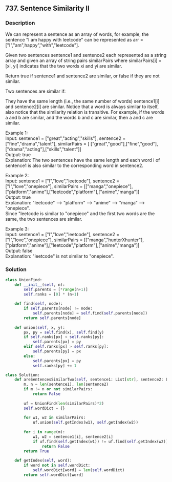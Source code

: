 ## 737. Sentence Similarity II

### Description
We can represent a sentence as an array of words, for example, the sentence "I am happy with leetcode" can be represented as arr = ["I","am",happy","with","leetcode"].

Given two sentences sentence1 and sentence2 each represented as a string array and given an array of string pairs similarPairs where similarPairs[i] = [xi, yi] indicates that the two words xi and yi are similar.

Return true if sentence1 and sentence2 are similar, or false if they are not similar.

Two sentences are similar if:

They have the same length (i.e., the same number of words)
sentence1[i] and sentence2[i] are similar.
Notice that a word is always similar to itself, also notice that the similarity relation is transitive. For example, if the words a and b are similar, and the words b and c are similar, then a and c are similar.

Example 1:  
Input: sentence1 = ["great","acting","skills"], sentence2 = ["fine","drama","talent"], similarPairs = [  ["great","good"],["fine","good"],["drama","acting"],["skills","talent"]]  
Output: true  
Explanation: The two sentences have the same length and each word i of sentence1 is also similar to the   corresponding word in sentence2.  

Example 2:  
Input: sentence1 = ["I","love","leetcode"], sentence2 = ["I","love","onepiece"], similarPairs = [["manga","onepiece"],["platform","anime"],["leetcode","platform"],["anime","manga"]]  
Output: true  
Explanation: "leetcode" --> "platform" --> "anime" --> "manga" --> "onepiece".  
Since "leetcode is similar to "onepiece" and the first two words are the same, the two sentences are similar.  

Example 3:  
Input: sentence1 = ["I","love","leetcode"], sentence2 = ["I","love","onepiece"], similarPairs = [["manga","hunterXhunter"],["platform","anime"],["leetcode","platform"],["anime","manga"]]  
Output: false  
Explanation: "leetcode" is not similar to "onepiece".  

### Solution

```python
class UnionFind:
    def __init__(self, n):
        self.parents = [*range(n+1)]
        self.ranks = [0] * (n+1)
    
    def find(self, node):
        if self.parents[node] != node:
            self.parents[node] = self.find(self.parents[node])
        return self.parents[node]
    
    def union(self, x, y):
        px, py = self.find(x), self.find(y)
        if self.ranks[px] < self.ranks[py]:
            self.parents[px] = py
        elif self.ranks[px] > self.ranks[py]:
            self.parents[py] = px
        else:
            self.parents[px] = py
            self.ranks[py] += 1

class Solution:
    def areSentencesSimilarTwo(self, sentence1: List[str], sentence2: List[str], similarPairs: List[List[str]]) -> bool:
        m, n = len(sentence1), len(sentence2)
        if m != n or not similarPairs:
            return False
        
        uf = UnionFind(len(similarPairs)*2)
        self.wordDict = {}
        
        for w1, w2 in similarPairs:
            uf.union(self.getIndex(w1), self.getIndex(w2))
        
        for i in range(m):
            w1, w2 = sentence1[i], sentence2[i]
            if uf.find(self.getIndex(w1)) != uf.find(self.getIndex(w2)):
                return False
        return True
        
    def getIndex(self, word):
        if word not in self.wordDict:
            self.wordDict[word] = len(self.wordDict)
        return self.wordDict[word]
```
